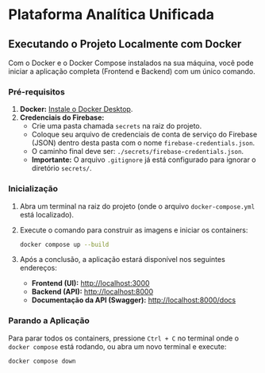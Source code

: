
# Plataforma Analítica Unificada

## Executando o Projeto Localmente com Docker

Com o Docker e o Docker Compose instalados na sua máquina, você pode iniciar a aplicação completa (Frontend e Backend) com um único comando.

### Pré-requisitos

1.  **Docker:** [Instale o Docker Desktop](https://www.docker.com/products/docker-desktop/).
2.  **Credenciais do Firebase:**
    * Crie uma pasta chamada `secrets` na raiz do projeto.
    * Coloque seu arquivo de credenciais de conta de serviço do Firebase (JSON) dentro desta pasta com o nome `firebase-credentials.json`.
    * O caminho final deve ser: `./secrets/firebase-credentials.json`.
    * **Importante:** O arquivo `.gitignore` já está configurado para ignorar o diretório `secrets/`.

### Inicialização

1.  Abra um terminal na raiz do projeto (onde o arquivo `docker-compose.yml` está localizado).
2.  Execute o comando para construir as imagens e iniciar os containers:

    ```bash
    docker compose up --build
    ```

3.  Após a conclusão, a aplicação estará disponível nos seguintes endereços:
    * **Frontend (UI):** [http://localhost:3000](http://localhost:3000)
    * **Backend (API):** [http://localhost:8000](http://localhost:8000)
    * **Documentação da API (Swagger):** [http://localhost:8000/docs](http://localhost:8000/docs)

### Parando a Aplicação

Para parar todos os containers, pressione `Ctrl + C` no terminal onde o `docker compose` está rodando, ou abra um novo terminal e execute:

```bash
docker compose down